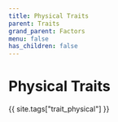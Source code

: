 ```yaml
---
title: Physical Traits
parent: Traits
grand_parent: Factors
menu: false
has_children: false
---
```


# Physical Traits

{{ site.tags["trait_physical"] }}
